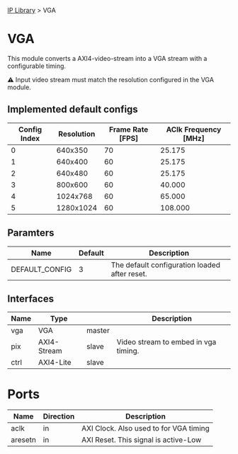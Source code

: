 [IP Library](../../doc.md) > VGA


# VGA

This module converts a AXI4-video-stream into a VGA stream with a configurable timing.

:warning: Input video stream must match the resolution configured in the VGA module.


## Implemented default configs

| Config Index | Resolution | Frame Rate [FPS] | AClk Frequency [MHz] |
|--------------|------------|------------------|----------------------|
| 0            | 640x350    | 70               | 25.175               |
| 1            | 640x400    | 60               | 25.175               |
| 2            | 640x480    | 60               | 25.175               |
| 3            | 800x600    | 60               | 40.000               |
| 4            | 1024x768   | 60               | 65.000               |
| 5            | 1280x1024  | 60               | 108.000              |


## Paramters

| Name | Default | Description |
|------|---------|-------------|
| DEFAULT_CONFIG  | 3 | The default configuration loaded after reset.


## Interfaces

| Name  | Type |     | Description |
|-------|------|-----|-------------|
| vga   | VGA         | master | 
| pix   | AXI4-Stream | slave  | Video stream to embed in vga timing.
| ctrl  | AXI4-Lite   | slave  |


# Ports

| Name  | Direction | Description |
|-------|-----------|-------------|
| aclk    | in  | AXI Clock. Also used to for VGA timing
| aresetn | in  | AXI Reset. This signal is active-Low
